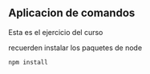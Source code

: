 ## Aplicacion de comandos

Esta es el ejercicio del curso

recuerden instalar los paquetes de node

```
npm install
```